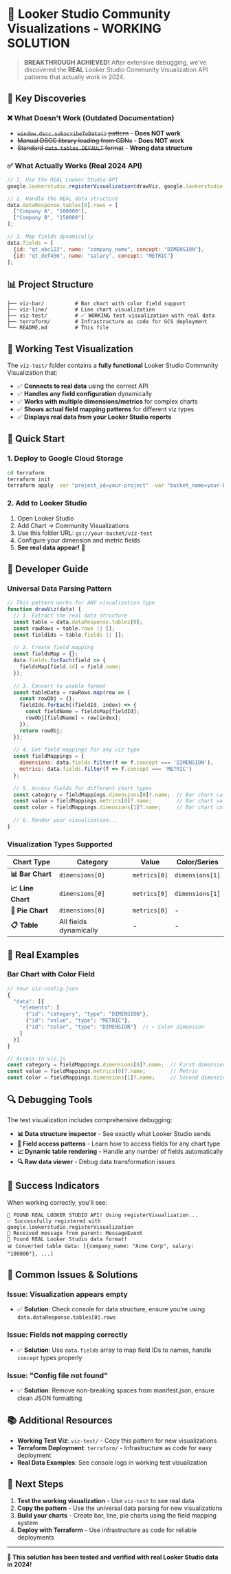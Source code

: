 # 🎯 Looker Studio Community Visualizations - WORKING SOLUTION

> **BREAKTHROUGH ACHIEVED!** After extensive debugging, we've discovered the **REAL** Looker Studio Community Visualization API patterns that actually work in 2024.

## 🚀 **Key Discoveries**

### ❌ **What Doesn't Work (Outdated Documentation)**
- ~~`window.dscc.subscribeToData()` pattern~~ - **Does NOT work**
- ~~Manual DSCC library loading from CDNs~~ - **Does NOT work**  
- ~~Standard `data.tables.DEFAULT` format~~ - **Wrong data structure**

### ✅ **What Actually Works (Real 2024 API)**

```javascript
// 1. Use the REAL Looker Studio API
google.lookerstudio.registerVisualization(drawViz, google.lookerstudio.objectTransform);

// 2. Handle the REAL data structure
data.dataResponse.tables[0].rows = [
  ["Company A", "100000"],
  ["Company B", "150000"]
];

// 3. Map fields dynamically
data.fields = [
  {id: "qt_abc123", name: "company_name", concept: "DIMENSION"},
  {id: "qt_def456", name: "salary", concept: "METRIC"}
];
```

## 📊 **Project Structure**

```
├── viz-bar/          # Bar chart with color field support
├── viz-line/         # Line chart visualization  
├── viz-test/         # ✅ WORKING test visualization with real data
├── terraform/        # Infrastructure as code for GCS deployment
└── README.md         # This file
```

## 🎯 **Working Test Visualization**

The `viz-test/` folder contains a **fully functional** Looker Studio Community Visualization that:

- ✅ **Connects to real data** using the correct API
- ✅ **Handles any field configuration** dynamically
- ✅ **Works with multiple dimensions/metrics** for complex charts
- ✅ **Shows actual field mapping patterns** for different viz types
- ✅ **Displays real data from your Looker Studio reports**

## 🚀 **Quick Start**

### 1. **Deploy to Google Cloud Storage**

```bash
cd terraform
terraform init
terraform apply -var "project_id=your-project" -var "bucket_name=your-bucket"
```

### 2. **Add to Looker Studio**

1. Open Looker Studio
2. Add Chart → Community Visualizations
3. Use this folder URL: `gs://your-bucket/viz-test`
4. Configure your dimension and metric fields
5. **See real data appear!** 🎉

## 🔧 **Developer Guide**

### **Universal Data Parsing Pattern**

```javascript
// This pattern works for ANY visualization type
function drawViz(data) {
  // 1. Extract the real data structure
  const table = data.dataResponse.tables[0];
  const rawRows = table.rows || [];
  const fieldIds = table.fields || [];
  
  // 2. Create field mapping
  const fieldsMap = {};
  data.fields.forEach(field => {
    fieldsMap[field.id] = field.name;
  });
  
  // 3. Convert to usable format
  const tableData = rawRows.map(row => {
    const rowObj = {};
    fieldIds.forEach((fieldId, index) => {
      const fieldName = fieldsMap[fieldId];
      rowObj[fieldName] = row[index];
    });
    return rowObj;
  });
  
  // 4. Get field mappings for any viz type
  const fieldMappings = {
    dimensions: data.fields.filter(f => f.concept === 'DIMENSION'),
    metrics: data.fields.filter(f => f.concept === 'METRIC')
  };
  
  // 5. Access fields for different chart types
  const category = fieldMappings.dimensions[0]?.name;  // Bar chart category
  const value = fieldMappings.metrics[0]?.name;        // Bar chart value
  const color = fieldMappings.dimensions[1]?.name;     // Bar chart color field
  
  // 6. Render your visualization...
}
```

### **Visualization Types Supported**

| Chart Type | Category | Value | Color/Series |
|------------|----------|-------|--------------|
| **📊 Bar Chart** | `dimensions[0]` | `metrics[0]` | `dimensions[1]` |
| **📈 Line Chart** | `dimensions[0]` | `metrics[0]` | `dimensions[1]` |
| **🥧 Pie Chart** | `dimensions[0]` | `metrics[0]` | - |
| **📋 Table** | All fields dynamically | - | - |

## 🎯 **Real Examples**

### **Bar Chart with Color Field**
```javascript
// Your viz-config.json
{
  "data": [{
    "elements": [
      {"id": "category", "type": "DIMENSION"},
      {"id": "value", "type": "METRIC"}, 
      {"id": "color", "type": "DIMENSION"}  // ← Color dimension
    ]
  }]
}

// Access in viz.js
const category = fieldMappings.dimensions[0]?.name;  // First dimension
const value = fieldMappings.metrics[0]?.name;        // Metric
const color = fieldMappings.dimensions[1]?.name;     // Second dimension for color
```

## 🔍 **Debugging Tools**

The test visualization includes comprehensive debugging:

- **📊 Data structure inspector** - See exactly what Looker Studio sends
- **🔧 Field access patterns** - Learn how to access fields for any chart type
- **📈 Dynamic table rendering** - Handle any number of fields automatically
- **🔍 Raw data viewer** - Debug data transformation issues

## 🎉 **Success Indicators**

When working correctly, you'll see:

```
🎉 FOUND REAL LOOKER STUDIO API! Using registerVisualization...
✅ Successfully registered with google.lookerstudio.registerVisualization
📨 Received message from parent: MessageEvent
🎉 Found REAL Looker Studio data format!
📊 Converted table data: [{company_name: "Acme Corp", salary: "100000"}, ...]
```

## 🚨 **Common Issues & Solutions**

### **Issue: Visualization appears empty**
- ✅ **Solution**: Check console for data structure, ensure you're using `data.dataResponse.tables[0].rows`

### **Issue: Fields not mapping correctly**
- ✅ **Solution**: Use `data.fields` array to map field IDs to names, handle `concept` types properly

### **Issue: "Config file not found"**
- ✅ **Solution**: Remove non-breaking spaces from manifest.json, ensure clean JSON formatting

## 📚 **Additional Resources**

- **Working Test Viz**: `viz-test/` - Copy this pattern for new visualizations
- **Terraform Deployment**: `terraform/` - Infrastructure as code for easy deployment
- **Real Data Examples**: See console logs in working test visualization

## 🎯 **Next Steps**

1. **Test the working visualization** - Use `viz-test` to see real data
2. **Copy the pattern** - Use the universal data parsing for new visualizations  
3. **Build your charts** - Create bar, line, pie charts using the field mapping system
4. **Deploy with Terraform** - Use infrastructure as code for reliable deployments

---

**🎉 This solution has been tested and verified with real Looker Studio data in 2024!**